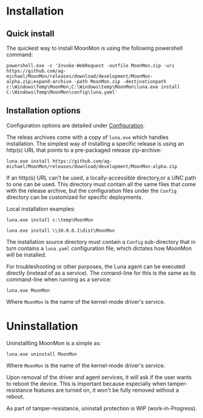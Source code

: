 # Installation

## Quick install
The quickest way to install MoonMon is using the following powershell command:

`powershell.exe -c 'Invoke-WebRequest -outfile MoonMon.zip -uri https://github.com/ag-michael/MoonMon/releases/download/development/MoonMon-alpha.zip;expand-archive -path MoonMon.zip -destinationpath c:\Windows\Temp\MoonMon;C:\Windows\temp\MoonMon\luna.exe install C:\Windows\Temp\MoonMon\config\luna.yaml'`
## Installation options

Configuration options are detailed under [Configuration](/docs/Configuration.md).

The releas archives come with a copy of `luna.exe` which handles installation. The simplest way of installing a specific release is using an http(s) URL that points to a pre-packaged release zip-archive:

`luna.exe install https://github.com/ag-michael/MoonMon/releases/download/development/MoonMon-alpha.zip`

If an http(s) URL can't be used, a locally-accessible directory,or a UNC path to one can be used. This directory must contain all the same files that come with the release archive, but the configuration files under the `Config` directory can be customized for specific deployments.

Local installation examples:

`luna.exe install c:\temp\MoonMon`

`luna.exe install \\10.0.0.1\dist\MoonMon`

The installation source directory must contain a `Config` sub-directory that in turn contains a `luna.yaml` configuration file,
which dictates how MoonMon will be installed.

For troubleshooting or other purposes, the Luna agent can be executed directly (instead of as a service).
The comand-line for this is the same as its command-line when running as a service:

`luna.exe MoonMon`

Where `MoonMon` is the name of the kernel-mode driver's service.

# Uninstallation

Uninstallting MoonMon is a simple as:

`luna.exe uninstall MoonMon`

Where `MoonMon` is the name of the kernel-mode driver's service.

Upon removal of the driver and agent services, it will ask if the user wants to reboot the device. 
This is important because especially when tamper-resistance features are turned on, it won't be fully removed without a reboot.

As part of tamper-resistance, uninstall protection is WIP (work-in-Progress).

